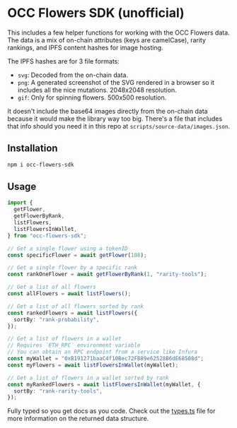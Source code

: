 # OCC Flowers SDK (unofficial)

This includes a few helper functions for working with the OCC Flowers data. The data is a mix of on-chain attributes (keys are camelCase), rarity rankings, and IPFS content hashes for image hosting.

The IPFS hashes are for 3 file formats:

- `svg`: Decoded from the on-chain data.
- `png`: A generated screenshot of the SVG rendered in a browser so it includes all the nice mutations. 2048x2048 resolution.
- `gif`: Only for spinning flowers. 500x500 resolution.

It doesn't include the base64 images directly from the on-chain data because it would make the library way too big. There's a file that includes that info should you need it in this repo at `scripts/source-data/images.json`.

## Installation

```bash
npm i occ-flowers-sdk
```

## Usage

```typescript
import {
  getFlower,
  getFlowerByRank,
  listFlowers,
  listFlowersInWallet,
} from "occ-flowers-sdk";

// Get a single flower using a tokenID
const specificFlower = await getFlower(108);

// Get a single flower by a specific rank
const rankOneFlower = await getFlowerByRank(1, "rarity-tools");

// Get a list of all flowers
const allFlowers = await listFlowers();

// Get a list of all flowers sorted by rank
const rankedFlowers = await listFlowers({
  sortBy: "rank-probability",
});

// Get a list of flowers in a wallet
// Requires `ETH_RPC` environment variable
// You can obtain an RPC endpoint from a service like Infura
const myWallet = "0xB191271baaC4f10Bec72FB89e62528B6dE68508d";
const myFlowers = await listFlowersInWallet(myWallet);

// Get a list of flowers in a wallet sorted by rank
const myRankedFlowers = await listFlowersInWallet(myWallet, {
  sortBy: "rank-rarity-tools",
});
```

Fully typed so you get docs as you code. Check out the [types.ts](src/types.ts) file for more information on the returned data structure.
